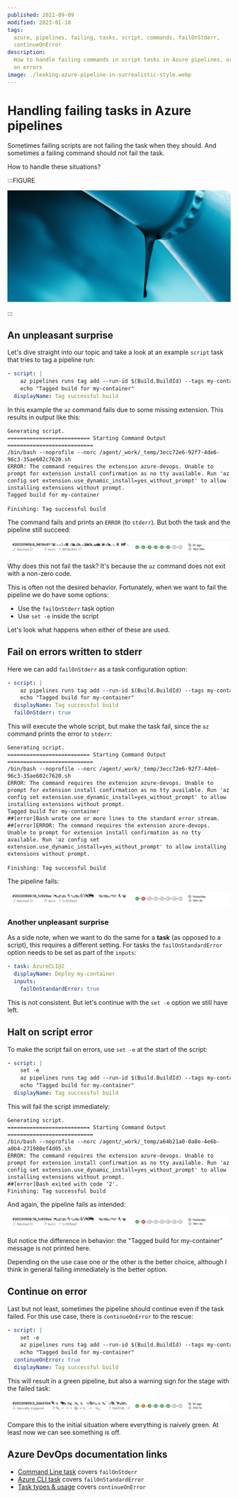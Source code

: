 ```yaml
---
published: 2022-09-09
modified: 2023-01-18
tags:
  azure, pipelines, failing, tasks, script, commands, failOnStderr,
  continueOnError
description:
  How to handle failing commands in script tasks in Azure pipelines, or continue
  on errors
image: ./leaking-azure-pipeline-in-surrealistic-style.webp
---
```


# Handling failing tasks in Azure pipelines

Sometimes failing scripts are not failing the task when they should. And
sometimes a failing command should not fail the task.

How to handle these situations?

:::FIGURE

[![Leaking azure pipeline in surrealistic style (AI-generated by OpenAI)][2]][1]

:::

## An unpleasant surprise

Let's dive straight into our topic and take a look at an example `script` task
that tries to tag a pipeline run:

```yaml
- script: |
    az pipelines runs tag add --run-id $(Build.BuildId) --tags my-container
    echo "Tagged build for my-container"
  displayName: Tag successful build
```

In this example the `az` command fails due to some missing extension. This
results in output like this:

    Generating script.
    ========================== Starting Command Output ===========================
    /bin/bash --noprofile --norc /agent/_work/_temp/3ecc72e6-92f7-4de6-96c3-35ae602c7620.sh
    ERROR: The command requires the extension azure-devops. Unable to prompt for extension install confirmation as no tty available. Run 'az config set extension.use_dynamic_install=yes_without_prompt' to allow installing extensions without prompt.
    Tagged build for my-container

    Finishing: Tag successful build

The command fails and prints an `ERROR` (to `stderr`). But both the task and the
pipeline still succeed:

![pipeline success][3]

Why does this not fail the task? It's because the `az` command does not exit
with a non-zero code.

This is often not the desired behavior. Fortunately, when we want to fail the
pipeline we do have some options:

- Use the `failOnStderr` task option
- Use `set -e` inside the script

Let's look what happens when either of these are used.

## Fail on errors written to stderr

Here we can add `failOnStderr` as a task configuration option:

```yaml
- script: |
    az pipelines runs tag add --run-id $(Build.BuildId) --tags my-container
    echo "Tagged build for my-container"
  displayName: Tag successful build
  failOnStderr: true
```

This will execute the whole script, but make the task fail, since the `az`
command prints the error to `stderr`:

    Generating script.
    ========================== Starting Command Output ===========================
    /bin/bash --noprofile --norc /agent/_work/_temp/3ecc72e6-92f7-4de6-96c3-35ae602c7620.sh
    ERROR: The command requires the extension azure-devops. Unable to prompt for extension install confirmation as no tty available. Run 'az config set extension.use_dynamic_install=yes_without_prompt' to allow installing extensions without prompt.
    Tagged build for my-container
    ##[error]Bash wrote one or more lines to the standard error stream.
    ##[error]ERROR: The command requires the extension azure-devops. Unable to prompt for extension install confirmation as no tty available. Run 'az config set extension.use_dynamic_install=yes_without_prompt' to allow installing extensions without prompt.

    Finishing: Tag successful build

The pipeline fails:

![pipeline failed][4]

### Another unpleasant surprise

As a side note, when we want to do the same for a **task** (as opposed to a
script), this requires a different setting. For tasks the `failOnStandardError`
option needs to be set as part of the `inputs`:

```yaml
- task: AzureCLI@2
  displayName: Deploy my-container
  inputs:
    failOnStandardError: true
```

This is not consistent. But let's continue with the `set -e` option we still
have left.

## Halt on script error

To make the script fail on errors, use `set -e` at the start of the script:

```yaml
- script: |
    set -e
    az pipelines runs tag add --run-id $(Build.BuildId) --tags my-container
    echo "Tagged build for my-container"
  displayName: Tag successful build
```

This will fail the script immediately:

    Generating script.
    ========================== Starting Command Output ===========================
    /bin/bash --noprofile --norc /agent/_work/_temp/a64b21a0-0a8e-4e6b-a0b4-271980ef4d05.sh
    ERROR: The command requires the extension azure-devops. Unable to prompt for extension install confirmation as no tty available. Run 'az config set extension.use_dynamic_install=yes_without_prompt' to allow installing extensions without prompt.
    ##[error]Bash exited with code '2'.
    Finishing: Tag successful build

And again, the pipeline fails as intended:

![pipeline failed][4]

But notice the difference in behavior: the "Tagged build for my-container"
message is not printed here.

Depending on the use case one or the other is the better choice, although I
think in general failing immediately is the better option.

## Continue on error

Last but not least, sometimes the pipeline should continue even if the task
failed. For this use case, there is `continueOnError` to the rescue:

```yaml
- script: |
    set -e
    az pipelines runs tag add --run-id $(Build.BuildId) --tags my-container
    echo "Tagged build for my-container"
  continueOnError: true
  displayName: Tag successful build
```

This will result in a green pipeline, but also a warning sign for the stage with
the failed task:

![pipeline warning][5]

Compare this to the initial situation where everything is naively green. At
least now we can see something is off.

## Azure DevOps documentation links

- [Command Line task][6] covers `failOnStderr`
- [Azure CLI task][7] covers `failOnStandardError`
- [Task types & usage][8] covers `continueOnError`

[1]: https://labs.openai.com/s/f0uRCdh8wVAg5uUpxp8d9VGc
[2]: ./leaking-azure-pipeline-in-surrealistic-style.webp
[3]: ./pipeline-success.webp
[4]: ./pipeline-failed.webp
[5]: ./pipeline-warning.webp
[6]:
  https://learn.microsoft.com/en-us/azure/devops/pipelines/tasks/utility/command-line
[7]:
  https://learn.microsoft.com/en-us/azure/devops/pipelines/tasks/deploy/azure-cli
[8]: https://learn.microsoft.com/en-us/azure/devops/pipelines/process/tasks
